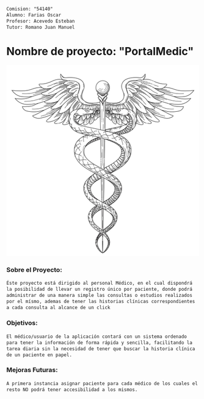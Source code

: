     Comision: "54140"
    Alumno: Farias Oscar
    Profesor: Acevedo Esteban
    Tutor: Romano Juan Manuel 



# Nombre de proyecto: "PortalMedic"

<img src="Imagen_Logo.jpg" alt="Imagen_Logo" width="900" height="500">


### Sobre el Proyecto:
    Éste proyecto está dirigido al personal Médico, en el cual dispondrá la posibilidad de llevar un registro único por paciente, donde podrá administrar de una manera simple las consultas o estudios realizados por el mísmo, ademas de tener las historias clínicas correspondientes a cada consulta al alcance de un click

### Objetivos:
    El médico/usuario de la aplicación contará con un sistema ordenado para tener la información de forma rápida y sencilla, facilitando la tarea diaria sin la necesidad de tener que buscar la historia clínica de un paciente en papel.

### Mejoras Futuras:
    A primera instancia asignar paciente para cada médico de los cuales el resto NO podrá tener accesibilidad a los mismos.


